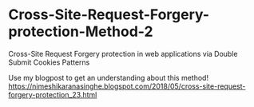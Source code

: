 # Cross-Site-Request-Forgery-protection-Method-2
Cross-Site Request Forgery protection in web applications via Double Submit Cookies Patterns

Use my blogpost to get an understanding about this method!
https://nimeshikaranasinghe.blogspot.com/2018/05/cross-site-request-forgery-protection_23.html
